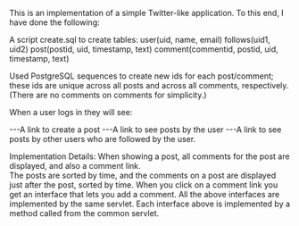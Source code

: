 This is an implementation of a simple Twitter-like application. To this end, I have done the following:

A script create.sql to create tables:
user(uid, name, email)
follows(uid1, uid2)
post(postid, uid, timestamp, text)
comment(commentid, postid, uid, timestamp, text)
 
Used PostgreSQL sequences to create new ids for each post/comment;
these ids are unique across all posts and across all comments, respectively. (There are no comments on comments for simplicity.)

When a user logs in they will see:

---A link to create a post
---A link to see posts by the user
---A link to see posts by other users who are followed by the user.

Implementation Details:
When showing a post, all comments for the post are displayed, and also a comment link.  
The posts are sorted by time, and the comments on a post are displayed just after the post, sorted by time. 
When you click on a comment link you get an interface that lets you add a comment.
All the above interfaces are implemented by the same servlet. Each interface above is implemented by a method called from the common servlet.